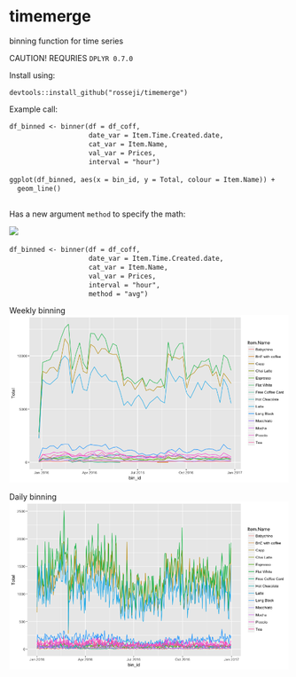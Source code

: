# timemerge
binning function for time series

CAUTION! REQURIES `DPLYR 0.7.0`

Install using:
```
devtools::install_github("rosseji/timemerge")
```

Example call:
```
df_binned <- binner(df = df_coff,
                    date_var = Item.Time.Created.date,
                    cat_var = Item.Name,
                    val_var = Prices,
                    interval = "hour")
                    
ggplot(df_binned, aes(x = bin_id, y = Total, colour = Item.Name)) + 
  geom_line()
  
```

Has a new argument `method` to specify the math:

![](https://media.tenor.com/images/e0a669626522df539e2c3cced9454700/tenor.gif)

```
df_binned <- binner(df = df_coff,
                    date_var = Item.Time.Created.date,
                    cat_var = Item.Name,
                    val_var = Prices,
                    interval = "hour",
                    method = "avg")
```
Weekly binning
![Weekly binning](https://github.com/rosseji/timemerge/blob/master/imgs/Weekly.png)

Daily binning
![Daily binning](https://github.com/rosseji/timemerge/blob/master/imgs/daily.png)
